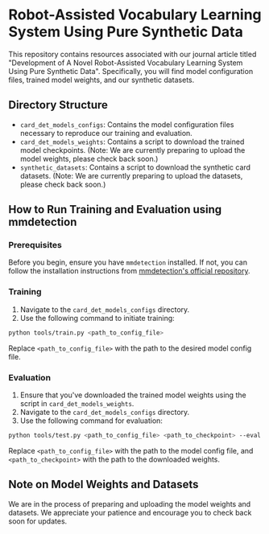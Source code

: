 # Robot-Assisted Vocabulary Learning System Using Pure Synthetic Data

This repository contains resources associated with our journal article titled "Development of A Novel Robot-Assisted Vocabulary Learning System Using Pure Synthetic Data". Specifically, you will find model configuration files, trained model weights, and our synthetic datasets.

## Directory Structure

- `card_det_models_configs`: Contains the model configuration files necessary to reproduce our training and evaluation.
- `card_det_models_weights`: Contains a script to download the trained model checkpoints. (Note: We are currently preparing to upload the model weights, please check back soon.)
- `synthetic_datasets`: Contains a script to download the synthetic card datasets. (Note: We are currently preparing to upload the datasets, please check back soon.)

## How to Run Training and Evaluation using mmdetection

### Prerequisites

Before you begin, ensure you have `mmdetection` installed. If not, you can follow the installation instructions from [mmdetection's official repository](https://github.com/open-mmlab/mmdetection).

### Training

1. Navigate to the `card_det_models_configs` directory.
2. Use the following command to initiate training:

```bash
python tools/train.py <path_to_config_file>
```
Replace `<path_to_config_file>` with the path to the desired model config file.

### Evaluation

1. Ensure that you've downloaded the trained model weights using the script in `card_det_models_weights`.
2. Navigate to the `card_det_models_configs` directory.
3. Use the following command for evaluation:

```bash
python tools/test.py <path_to_config_file> <path_to_checkpoint> --eval bbox
```
Replace `<path_to_config_file>` with the path to the model config file, and `<path_to_checkpoint>` with the path to the downloaded weights.

## Note on Model Weights and Datasets

We are in the process of preparing and uploading the model weights and datasets. We appreciate your patience and encourage you to check back soon for updates.
